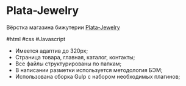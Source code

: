 # Plata-Jewelry

Вёрстка магазина бижутерии [Plata-Jewelry](https://nikitasapego.github.io/Plata-Jewelry/)

#html 
#css 
#Javascript

- Имеется адаптив до 320px;
- Страница товара, главная, каталог, контакты;
- Все файлы структурированы по папкам;
- В написании разметки используется методология БЭМ;
- Использована сборка Gulp с набором необходимых плагинов;




